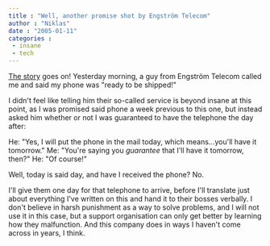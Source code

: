 ```yaml
---
title : "Well, another promise shot by Engström Telecom"
author : "Niklas"
date : "2005-01-11"
categories : 
 - insane
 - tech
---
```


[The story](https://niklasblog.com/index.php?p=425) goes on! Yesterday morning, a guy from Engström Telecom called me and said my phone was "ready to be shipped!"

I didn't feel like telling him their so-called service is beyond insane at this point, as I was promised said phone a week previous to this one, but instead asked him whether or not I was guaranteed to have the telephone the day after:

He: "Yes, I will put the phone in the mail today, which means...you'll have it tomorrow." Me: "You're saying you _guarantee_ that I'll have it tomorrow, then?" He: "Of course!"

Well, today is said day, and have I received the phone? No.

I'll give them one day for that telephone to arrive, before I'll translate just about everything I've written on this and hand it to their bosses verbally. I don't believe in harsh punishment as a way to solve problems, and I will not use it in this case, but a support organisation can only get better by learning how they malfunction. And this company does in ways I haven't come across in years, I think.
